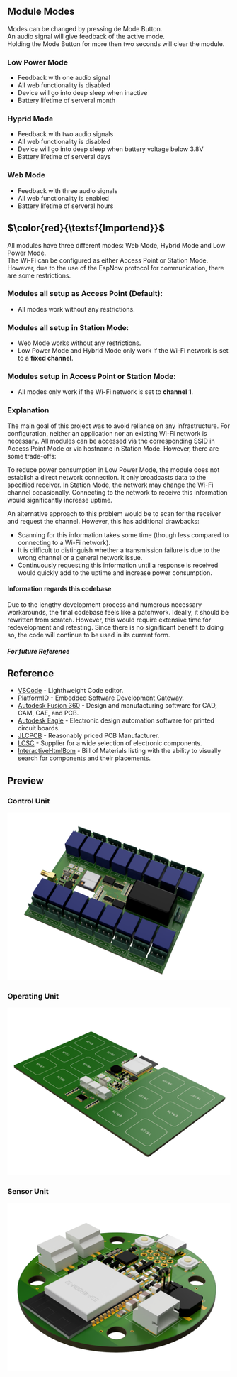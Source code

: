 ## Module Modes

Modes can be changed by pressing de Mode Button. <br />
An audio signal will give feedback of the active mode. <br />
Holding the Mode Button for more then two seconds will clear the module.

### Low Power Mode

- Feedback with one audio signal
- All web functionality is disabled
- Device will go into deep sleep when inactive
- Battery lifetime of serveral month

### Hyprid Mode

- Feedback with two audio signals
- All web functionality is disabled
- Device will go into deep sleep when battery voltage below 3.8V
- Battery lifetime of serveral days

### Web Mode

- Feedback with three audio signals
- All web functionality is enabled
- Battery lifetime of serveral hours

## $\color{red}{\textsf{Importend}}$

All modules have three different modes: Web Mode, Hybrid Mode and Low Power Mode.<br />
The Wi-Fi can be configured as either Access Point or Station Mode.<br />
However, due to the use of the EspNow protocol for communication, there are some restrictions.

### Modules all setup as Access Point (Default):

- All modes work without any restrictions.

### Modules all setup in Station Mode:

- Web Mode works without any restrictions.
- Low Power Mode and Hybrid Mode only work if the Wi-Fi network is set to a **fixed channel**.

### Modules setup in Access Point or Station Mode:

- All modes only work if the Wi-Fi network is set to **channel 1**.

### Explanation

The main goal of this project was to avoid reliance on any infrastructure. For configuration, neither an application nor an existing Wi-Fi network is necessary. All modules can be accessed via the corresponding SSID in Access Point Mode or via hostname in Station Mode. However, there are some trade-offs:

To reduce power consumption in Low Power Mode, the module does not establish a direct network connection. It only broadcasts data to the specified receiver. In Station Mode, the network may change the Wi-Fi channel occasionally. Connecting to the network to receive this information would significantly increase uptime.

An alternative approach to this problem would be to scan for the receiver and request the channel. However, this has additional drawbacks:

- Scanning for this information takes some time (though less compared to connecting to a Wi-Fi network).
- It is difficult to distinguish whether a transmission failure is due to the wrong channel or a general network issue.
- Continuously requesting this information until a response is received would quickly add to the uptime and increase power consumption.

#### Information regards this codebase

Due to the lengthy development process and numerous necessary workarounds, the final codebase feels like a patchwork. Ideally, it should be rewritten from scratch. However, this would require extensive time for redevelopment and retesting. Since there is no significant benefit to doing so, the code will continue to be used in its current form.

##### For future Reference

## Reference

- [VSCode](https://code.visualstudio.com/) - Lighthweight Code editor.
- [PlatformIO](https://platformio.org/) - Embedded Software Development Gateway.
- [Autodesk Fusion 360](https://www.autodesk.com/products/fusion-360) - Design and manufacturing software for CAD, CAM, CAE, and PCB.
- [Autodesk Eagle](https://www.autodesk.com/products/eagle) - Electronic design automation software for printed circuit boards.
- [JLCPCB](https://jlcpcb.com/) - Reasonably priced PCB Manufacturer.
- [LCSC](https://www.lcsc.com/) - Supplier for a wide selection of electronic components.
- [InteractiveHtmlBom](https://github.com/openscopeproject/InteractiveHtmlBom) - Bill of Materials listing with the ability to visually search for components and their placements.

## Preview

### Control Unit

![function_graphic](https://github.com/LaCocoRoco/esp-module-cu/blob/main/images/esp-module-cu-pcb.png)

### Operating Unit

![function_graphic](https://github.com/LaCocoRoco/esp-module-ou/blob/main/images/esp-module-ou-pcb.png)

### Sensor Unit

![function_graphic](https://github.com/LaCocoRoco/esp-module-su/blob/main/images/esp-module-su-pcb.png)
